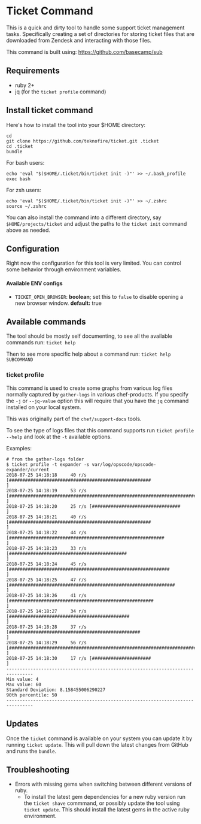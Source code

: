 # Ticket Command

This is a quick and dirty tool to handle some support ticket management tasks.  Specifically creating a set of directories for storing ticket files that are downloaded from Zendesk and interacting with those files.

This command is built using: https://github.com/basecamp/sub

## Requirements

* ruby 2+
* jq (for the `ticket profile` command)

## Install ticket command

Here's how to install the tool into your $HOME directory:

```
cd
git clone https://github.com/teknofire/ticket.git .ticket
cd .ticket
bundle
```

For bash users:

```
echo 'eval "$($HOME/.ticket/bin/ticket init -)"' >> ~/.bash_profile
exec bash
```

For zsh users:

```
echo 'eval "$($HOME/.ticket/bin/ticket init -)"' >> ~/.zshrc
source ~/.zshrc
```

You can also install the command into a different directory, say `$HOME/projects/ticket` and adjust the paths to the `ticket init` command above as needed.

## Configuration

Right now the configuration for this tool is very limited.  You can control some behavior through environment variables.

#### Available ENV configs

* `TICKET_OPEN_BROWSER`: **boolean**; set this to `false` to disable opening a new browser window. **default:** true

## Available commands

The tool should be mostly self documenting, to see all the available commands run: `ticket help`

Then to see more specific help about a command run: `ticket help SUBCOMMAND`

### ticket profile

This command is used to create some graphs from various log files normally captured by `gather-logs` in various chef-products.  If you specify the `-j` or `--jq-value` option this will require that you have the `jq` command installed on your local system.  

This was originally part of the `chef/support-docs` tools.  

To see the type of logs files that this command supports run `ticket profile --help` and look at the `-t` available options.

Examples:

```
# from the gather-logs folder
$ ticket profile -t expander -s var/log/opscode/opscode-expander/current
2018-07-25 14:18:18     40 r/s [#####################################################                           ]
2018-07-25 14:18:19     53 r/s [######################################################################          ]
2018-07-25 14:18:20     25 r/s [#################################                                               ]
2018-07-25 14:18:21     40 r/s [#####################################################                           ]
2018-07-25 14:18:22     44 r/s [##########################################################                      ]
2018-07-25 14:18:23     33 r/s [############################################                                    ]
2018-07-25 14:18:24     45 r/s [############################################################                    ]
2018-07-25 14:18:25     47 r/s [##############################################################                  ]
2018-07-25 14:18:26     41 r/s [######################################################                          ]
2018-07-25 14:18:27     34 r/s [#############################################                                   ]
2018-07-25 14:18:28     37 r/s [#################################################                               ]
2018-07-25 14:18:29     56 r/s [##########################################################################      ]
2018-07-25 14:18:30     17 r/s [######################                                                          ]
--------------------------------------------------------------------------------
Min value: 4
Max value: 60
Standard Deviation: 8.158455006290227
90th percentile: 50
--------------------------------------------------------------------------------
```

## Updates

Once the `ticket` command is available on your system you can update it by running `ticket update`.  This will pull down the latest changes from GitHub and runs the `bundle`.

## Troubleshooting

* Errors with missing gems when switching between different versions of ruby.
  * To install the latest gem dependencies for a new ruby version run the `ticket shave` commmand, or possibly update the tool using `ticket update`. This should install the latest gems in the active ruby environment.
